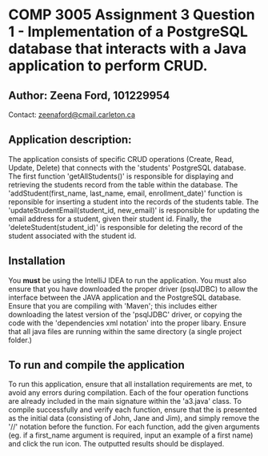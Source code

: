 # COMP 3005 Assignment 3 Question 1 - Implementation of a PostgreSQL database that interacts with a Java application to perform CRUD.



## Author: Zeena Ford, 101229954
Contact: zeenaford@cmail.carleton.ca



## Application description:

The application consists of specific CRUD operations (Create, Read, Update, Delete) that connects with the 'students' PostgreSQL database. The first function 'getAllStudents()' is responsible for displaying and retrieving the students record from the table within the database. The 'addStudent(first_name, last_name, email, enrollment_date)' function is reponsible for inserting a student into the records of the students table. The 'updateStudentEmail(student_id, new_email)' is responsible for updating the email address for a student, given their student id. Finally, the 'deleteStudent(student_id)' is responsible for deleting the record of the student associated with the student id.



## Installation

You **must** be using the IntelliJ IDEA to run the application. You must also ensure that you have downloaded the proper driver (psqlJDBC) to allow the interface between the JAVA application and the PostgreSQL database. Ensure that you are compiling with 'Maven'; this includes either downloading the latest version of the 'psqlJDBC' driver, or copying the code with the 'dependencies xml notation' into the proper libary. Ensure that all java files are running within the same directory (a single project folder.) 



## To run and compile the application

To run this application, ensure that all installation requirements are met, to avoid any errors during compilation. Each of the four operation functions are already included in the main signature within the 'a3.java' class. To compile successfully and verify each function, ensure that the is presented as the initial data (consisting of John, Jane and Jim), and simply remove the '//' notation before the function. For each function, add the given arguments (eg. if a first_name argument is required, input an example of a first name) and click the run icon. The outputted results should be displayed.

